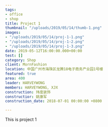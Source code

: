 ```yaml
---
tags:
- office
- shop
title: Project 1
thumbnail: "/uploads/2019/05/14/thumb-1.png"
images:
- "/uploads/2019/05/14/proj-1-1.png"
- "/uploads/2019/05/14/proj-1-2.png"
- "/uploads/2019/05/14/proj-1-3.png"
date: 2019-05-12T16:00:00.000+00:00
test: []
category: Shop
client: MornFashion
location: 中国广州市海珠区龙腾18电子商务产业园1号楼
featured: true
area: 400
leader: HARVEYWONG
members: HARVEYWONG, XJX
construction: 玮度装饰
constructior: 姚康军
construction_date: 2018-07-01 00:00:00 +0800

---
```

This is project 1